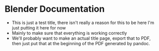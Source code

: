 # Blender Documentation

- This is just a test title, there isn't really a reason for this to be here I'm just putting it here for now
- Mainly to make sure that everything is working correctly
- We'll probably want to make an actual title page, export that to PDF, then just put that at the beginning of the PDF generated by pandoc.
